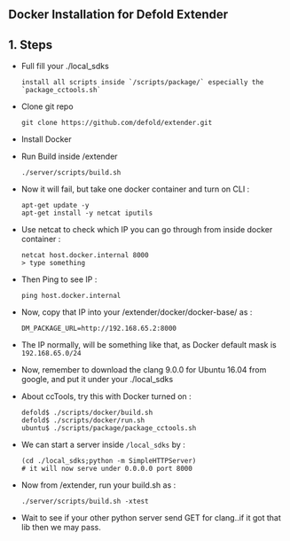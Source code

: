 ## Docker Installation for Defold Extender

## 1. Steps 

- Full fill your ./local_sdks

      install all scripts inside `/scripts/package/` especially the `package_cctools.sh`

- Clone git repo

      git clone https://github.com/defold/extender.git
    
- Install Docker

- Run Build inside /extender

      ./server/scripts/build.sh
    
- Now it will fail, but take one docker container and turn on CLI :

      apt-get update -y
      apt-get install -y netcat iputils
    
- Use netcat to check which IP you can go through from inside docker container :

      netcat host.docker.internal 8000
      > type something
    
- Then Ping to see IP :

      ping host.docker.internal 
    
- Now, copy that IP into your /extender/docker/docker-base/ as :

      DM_PACKAGE_URL=http://192.168.65.2:8000
    
- The IP normally, will be something like that, as Docker default mask is `192.168.65.0/24`

- Now, remember to download the clang 9.0.0 for Ubuntu 16.04 from google, and put it under your ./local_sdks

- About ccTools, try this with Docker turned on :

      defold$ ./scripts/docker/build.sh
      defold$ ./scripts/docker/run.sh
      ubuntu$ ./scripts/package/package_cctools.sh

- We can start a server inside `/local_sdks` by :

      (cd ./local_sdks;python -m SimpleHTTPServer)
      # it will now serve under 0.0.0.0 port 8000
    
- Now from /extender, run your build.sh as :

      ./server/scripts/build.sh -xtest
     
- Wait to see if your other python server send GET for clang..if it got that lib then we may pass.
